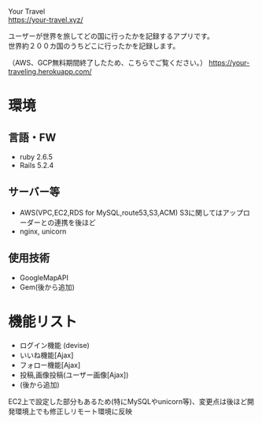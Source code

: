 Your Travel  
https://your-travel.xyz/

ユーザーが世界を旅してどの国に行ったかを記録するアプリです。  
世界約２００カ国のうちどこに行ったかを記録します。


（AWS、GCP無料期間終了したため、こちらでご覧ください。）
https://your-traveling.herokuapp.com/



# 環境
## 言語・FW  
- ruby 2.6.5  
- Rails 5.2.4  
## サーバー等  
- AWS(VPC,EC2,RDS for MySQL,route53,S3,ACM) S3に関してはアップローダーとの連携を後ほど
- nginx, unicorn

## 使用技術
- GoogleMapAPI
- Gem(後から追加)

# 機能リスト
- ログイン機能 (devise)
- いいね機能[Ajax]
- フォロー機能[Ajax]
- 投稿,画像投稿(ユーザー画像[Ajax])
- (後から追加)



EC2上で設定した部分もあるため(特にMySQLやunicorn等)、変更点は後ほど開発環境上でも修正しリモート環境に反映
